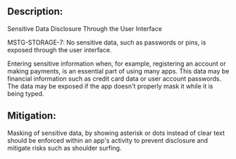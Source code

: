 ## Description:

Sensitive Data Disclosure Through the User Interface

MSTG-STORAGE-7: No sensitive data, such as passwords or pins, is exposed through the user interface.

Entering sensitive information when, for example, registering an account or making payments, is an essential part of using many apps. This data may be financial information such as credit card data or user account passwords. The data may be exposed if the app doesn't properly mask it while it is being typed.


## Mitigation:

Masking of sensitive data, by showing asterisk or dots instead of clear text should be enforced within an app's activity to prevent disclosure and mitigate risks such as shoulder surfing.